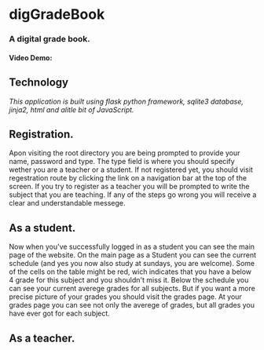 # digGradeBook
### A digital grade book.
#### Video Demo:  <URL HERE>

## Technology
*This application is built using flask python framework, sqlite3 database, jinja2, html and alitle bit of JavaScript.*

## Registration.
Apon visiting the root directory you are being prompted to provide your name, password and type. The type field is where you should specify wether you are a teacher or a student. If not registered yet, you should visit regestration route by clicking the link on a navigation bar at the top of the screen. If you try to register as a teacher you will be prompted to write the subject that you are teaching. If any of the steps go wrong you will receive a clear and understandable messege.

## As a student.
Now when you've successfully logged in as a student you can see the main page of the website. On the main page as a Student you can see the current schedule (and yes you now also study at sundays, you are welcome). Some of the cells on the table might be red, wich indicates that you have a below 4 grade for this subject and you shouldn't miss it.
Below the schedule you can see your current averege grades for all subjects. But if you want a more precise picture of your grades you should visit the grades page.
At your grades page you can see not only the averege of grades, but all grades you have ever got for each subject.

## As a teacher.




